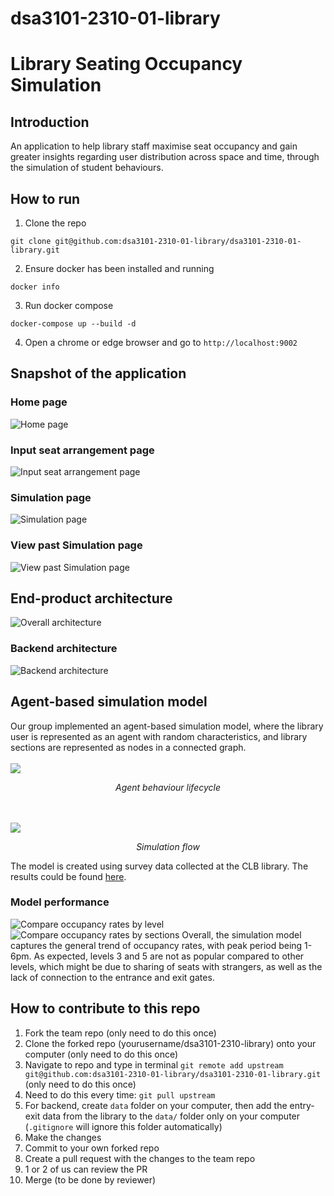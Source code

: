# dsa3101-2310-01-library

# Library Seating Occupancy Simulation

## Introduction
An application to help library staff maximise seat occupancy and gain greater insights regarding user distribution across space and time, through the simulation of student behaviours.

## How to run
1. Clone the repo
```
git clone git@github.com:dsa3101-2310-01-library/dsa3101-2310-01-library.git
```
2. Ensure docker has been installed and running
```
docker info
```
3. Run docker compose
```
docker-compose up --build -d
```
4. Open a chrome or edge browser and go to `http://localhost:9002`

## Snapshot of the application
### Home page
![Home page](frontend/assets/home.png)
### Input seat arrangement page
![Input seat arrangement page](frontend/assets/input.png)
### Simulation page
![Simulation page](frontend/assets/sim.png)
### View past Simulation page
![View past Simulation page](frontend/assets/past_sim.png)

## End-product architecture
![Overall architecture](frontend/assets/model-architecture.png)
### Backend architecture
![Backend architecture](frontend/assets/backend-architecture.png)

## Agent-based simulation model
Our group implemented an agent-based simulation model, where the library user is represented as an agent with random characteristics, and library sections are represented as nodes in a connected graph.
<br><br/>
![](frontend/assets/agent-lifecycle.png)
*<p style="text-align: center;">Agent behaviour lifecycle</p>*

<br><br/>
![](frontend/assets/simulation-flow.png)
*<p style="text-align: center;">Simulation flow</p>*
The model is created using survey data collected at the CLB library. The results could be found [here](https://docs.google.com/spreadsheets/d/1pkddLT0OnSZLDj2f-nxnOB72zRGDc_uW1BvoUZT0_yI/edit?usp=sharing).
### Model performance
![Compare occupancy rates by level](frontend/assets/by_level.png)
![Compare occupancy rates by sections](frontend/assets/by_sections.png)
Overall, the simulation model captures the general trend of occupancy rates, with peak period being 1-6pm. As expected, levels 3 and 5 are not as popular compared to other levels, which might be due to sharing of seats with strangers, as well as the lack of connection to the entrance and exit gates.

## How to contribute to this repo
1. Fork the team repo (only need to do this once)
2. Clone the forked repo (yourusername/dsa3101-2310-library) onto your computer (only need to do this once)
3. Navigate to repo and type in terminal `git remote add upstream git@github.com:dsa3101-2310-01-library/dsa3101-2310-01-library.git` (only need to do this once)
4. Need to do this every time: `git pull upstream`
5. For backend, create `data` folder on your computer, then add the entry-exit data from the library to the `data/` folder only on your computer (`.gitignore` will ignore this folder automatically)
6. Make the changes
7. Commit to your own forked repo
8. Create a pull request with the changes to the team repo
9. 1 or 2 of us can review the PR
10. Merge (to be done by reviewer)
